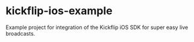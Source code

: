 kickflip-ios-example
====================

Example project for integration of the Kickflip iOS SDK for super easy live broadcasts.
